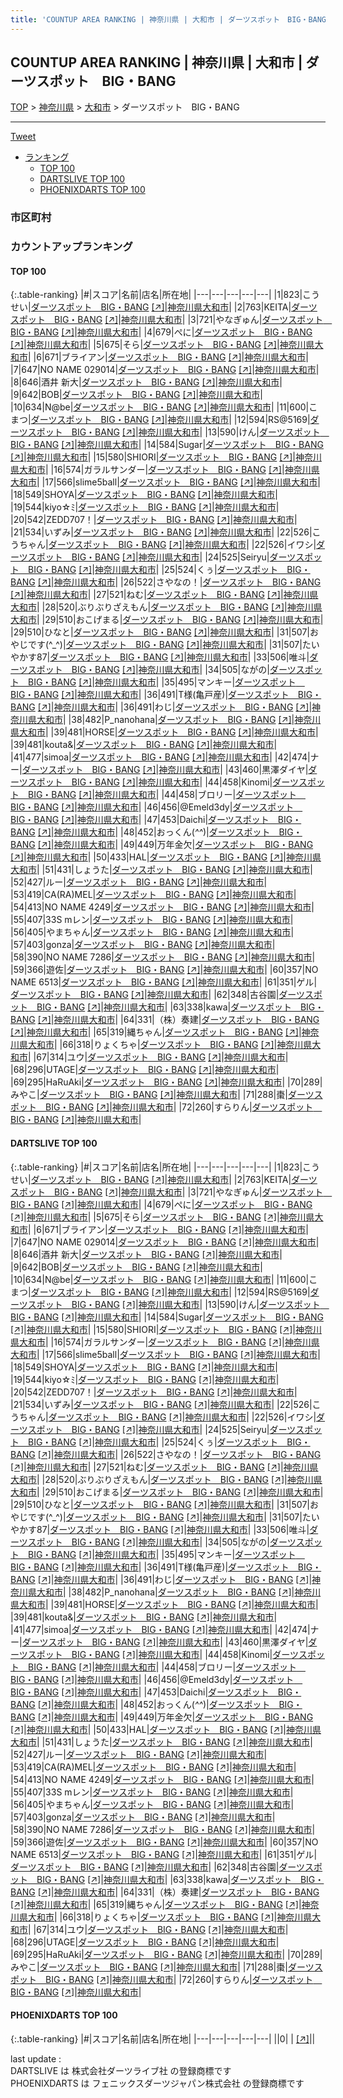 ```yaml
---
title: 'COUNTUP AREA RANKING | 神奈川県 | 大和市 | ダーツスポット　BIG・BANG'
---
```

## COUNTUP AREA RANKING | 神奈川県 | 大和市 | ダーツスポット　BIG・BANG

[TOP](/darts/rank/) > [神奈川県](/darts/rank/神奈川県/) > [大和市](/darts/rank/神奈川県/大和市/) > ダーツスポット　BIG・BANG

___

<a href="https://twitter.com/share?ref_src=twsrc%5Etfw" data-text="COUNTUP AREA RANKING | 神奈川県大和市ダーツスポット　BIG・BANG" class="twitter-share-button" data-hashtags="DARTSLIVE,PHOENIXDARTS,darts,ダーツ" data-show-count="false">Tweet</a>

* [ランキング](#カウントアップランキング)
    * [TOP 100](#top-100)
    * [DARTSLIVE TOP 100](#dartslive-top-100)
    * [PHOENIXDARTS TOP 100](#phoenixdarts-top-100)

### 市区町村

<ul>

</ul>

### カウントアップランキング

#### TOP 100



{:.table-ranking}
|#|スコア|名前|店名|所在地|
|---|---|---|---|---|
|1|823|<span class="rank-name-dl">こうせい</span>|<a href="/darts/rank/shops/f9e1114781a2af2c0d9b047a20a7ba1e.html">ダーツスポット　BIG・BANG</a> <a href="https://search.dartslive.com/jp/shop/f9e1114781a2af2c0d9b047a20a7ba1e">[↗]</a>|<a href="/darts/rank/神奈川県/大和市">神奈川県大和市</a>|
|2|763|<span class="rank-name-dl">KEITA</span>|<a href="/darts/rank/shops/f9e1114781a2af2c0d9b047a20a7ba1e.html">ダーツスポット　BIG・BANG</a> <a href="https://search.dartslive.com/jp/shop/f9e1114781a2af2c0d9b047a20a7ba1e">[↗]</a>|<a href="/darts/rank/神奈川県/大和市">神奈川県大和市</a>|
|3|721|<span class="rank-name-dl">やなぎゅん</span>|<a href="/darts/rank/shops/f9e1114781a2af2c0d9b047a20a7ba1e.html">ダーツスポット　BIG・BANG</a> <a href="https://search.dartslive.com/jp/shop/f9e1114781a2af2c0d9b047a20a7ba1e">[↗]</a>|<a href="/darts/rank/神奈川県/大和市">神奈川県大和市</a>|
|4|679|<span class="rank-name-dl">ぺに</span>|<a href="/darts/rank/shops/f9e1114781a2af2c0d9b047a20a7ba1e.html">ダーツスポット　BIG・BANG</a> <a href="https://search.dartslive.com/jp/shop/f9e1114781a2af2c0d9b047a20a7ba1e">[↗]</a>|<a href="/darts/rank/神奈川県/大和市">神奈川県大和市</a>|
|5|675|<span class="rank-name-dl">そら</span>|<a href="/darts/rank/shops/f9e1114781a2af2c0d9b047a20a7ba1e.html">ダーツスポット　BIG・BANG</a> <a href="https://search.dartslive.com/jp/shop/f9e1114781a2af2c0d9b047a20a7ba1e">[↗]</a>|<a href="/darts/rank/神奈川県/大和市">神奈川県大和市</a>|
|6|671|<span class="rank-name-dl">ブライアン</span>|<a href="/darts/rank/shops/f9e1114781a2af2c0d9b047a20a7ba1e.html">ダーツスポット　BIG・BANG</a> <a href="https://search.dartslive.com/jp/shop/f9e1114781a2af2c0d9b047a20a7ba1e">[↗]</a>|<a href="/darts/rank/神奈川県/大和市">神奈川県大和市</a>|
|7|647|<span class="rank-name-dl">NO NAME 029014</span>|<a href="/darts/rank/shops/f9e1114781a2af2c0d9b047a20a7ba1e.html">ダーツスポット　BIG・BANG</a> <a href="https://search.dartslive.com/jp/shop/f9e1114781a2af2c0d9b047a20a7ba1e">[↗]</a>|<a href="/darts/rank/神奈川県/大和市">神奈川県大和市</a>|
|8|646|<span class="rank-name-dl">酒井 新大</span>|<a href="/darts/rank/shops/f9e1114781a2af2c0d9b047a20a7ba1e.html">ダーツスポット　BIG・BANG</a> <a href="https://search.dartslive.com/jp/shop/f9e1114781a2af2c0d9b047a20a7ba1e">[↗]</a>|<a href="/darts/rank/神奈川県/大和市">神奈川県大和市</a>|
|9|642|<span class="rank-name-dl">BOB</span>|<a href="/darts/rank/shops/f9e1114781a2af2c0d9b047a20a7ba1e.html">ダーツスポット　BIG・BANG</a> <a href="https://search.dartslive.com/jp/shop/f9e1114781a2af2c0d9b047a20a7ba1e">[↗]</a>|<a href="/darts/rank/神奈川県/大和市">神奈川県大和市</a>|
|10|634|<span class="rank-name-dl">N@be</span>|<a href="/darts/rank/shops/f9e1114781a2af2c0d9b047a20a7ba1e.html">ダーツスポット　BIG・BANG</a> <a href="https://search.dartslive.com/jp/shop/f9e1114781a2af2c0d9b047a20a7ba1e">[↗]</a>|<a href="/darts/rank/神奈川県/大和市">神奈川県大和市</a>|
|11|600|<span class="rank-name-dl">こまつ</span>|<a href="/darts/rank/shops/f9e1114781a2af2c0d9b047a20a7ba1e.html">ダーツスポット　BIG・BANG</a> <a href="https://search.dartslive.com/jp/shop/f9e1114781a2af2c0d9b047a20a7ba1e">[↗]</a>|<a href="/darts/rank/神奈川県/大和市">神奈川県大和市</a>|
|12|594|<span class="rank-name-dl">RS@5169</span>|<a href="/darts/rank/shops/f9e1114781a2af2c0d9b047a20a7ba1e.html">ダーツスポット　BIG・BANG</a> <a href="https://search.dartslive.com/jp/shop/f9e1114781a2af2c0d9b047a20a7ba1e">[↗]</a>|<a href="/darts/rank/神奈川県/大和市">神奈川県大和市</a>|
|13|590|<span class="rank-name-dl">けん</span>|<a href="/darts/rank/shops/f9e1114781a2af2c0d9b047a20a7ba1e.html">ダーツスポット　BIG・BANG</a> <a href="https://search.dartslive.com/jp/shop/f9e1114781a2af2c0d9b047a20a7ba1e">[↗]</a>|<a href="/darts/rank/神奈川県/大和市">神奈川県大和市</a>|
|14|584|<span class="rank-name-dl">Sugar</span>|<a href="/darts/rank/shops/f9e1114781a2af2c0d9b047a20a7ba1e.html">ダーツスポット　BIG・BANG</a> <a href="https://search.dartslive.com/jp/shop/f9e1114781a2af2c0d9b047a20a7ba1e">[↗]</a>|<a href="/darts/rank/神奈川県/大和市">神奈川県大和市</a>|
|15|580|<span class="rank-name-dl">SHIORI</span>|<a href="/darts/rank/shops/f9e1114781a2af2c0d9b047a20a7ba1e.html">ダーツスポット　BIG・BANG</a> <a href="https://search.dartslive.com/jp/shop/f9e1114781a2af2c0d9b047a20a7ba1e">[↗]</a>|<a href="/darts/rank/神奈川県/大和市">神奈川県大和市</a>|
|16|574|<span class="rank-name-dl">ガラルサンダー</span>|<a href="/darts/rank/shops/f9e1114781a2af2c0d9b047a20a7ba1e.html">ダーツスポット　BIG・BANG</a> <a href="https://search.dartslive.com/jp/shop/f9e1114781a2af2c0d9b047a20a7ba1e">[↗]</a>|<a href="/darts/rank/神奈川県/大和市">神奈川県大和市</a>|
|17|566|<span class="rank-name-dl">slime5ball</span>|<a href="/darts/rank/shops/f9e1114781a2af2c0d9b047a20a7ba1e.html">ダーツスポット　BIG・BANG</a> <a href="https://search.dartslive.com/jp/shop/f9e1114781a2af2c0d9b047a20a7ba1e">[↗]</a>|<a href="/darts/rank/神奈川県/大和市">神奈川県大和市</a>|
|18|549|<span class="rank-name-dl">SHOYA</span>|<a href="/darts/rank/shops/f9e1114781a2af2c0d9b047a20a7ba1e.html">ダーツスポット　BIG・BANG</a> <a href="https://search.dartslive.com/jp/shop/f9e1114781a2af2c0d9b047a20a7ba1e">[↗]</a>|<a href="/darts/rank/神奈川県/大和市">神奈川県大和市</a>|
|19|544|<span class="rank-name-dl">kiyo☆ﾐ</span>|<a href="/darts/rank/shops/f9e1114781a2af2c0d9b047a20a7ba1e.html">ダーツスポット　BIG・BANG</a> <a href="https://search.dartslive.com/jp/shop/f9e1114781a2af2c0d9b047a20a7ba1e">[↗]</a>|<a href="/darts/rank/神奈川県/大和市">神奈川県大和市</a>|
|20|542|<span class="rank-name-dl">ZEDD707！</span>|<a href="/darts/rank/shops/f9e1114781a2af2c0d9b047a20a7ba1e.html">ダーツスポット　BIG・BANG</a> <a href="https://search.dartslive.com/jp/shop/f9e1114781a2af2c0d9b047a20a7ba1e">[↗]</a>|<a href="/darts/rank/神奈川県/大和市">神奈川県大和市</a>|
|21|534|<span class="rank-name-dl">いずみ</span>|<a href="/darts/rank/shops/f9e1114781a2af2c0d9b047a20a7ba1e.html">ダーツスポット　BIG・BANG</a> <a href="https://search.dartslive.com/jp/shop/f9e1114781a2af2c0d9b047a20a7ba1e">[↗]</a>|<a href="/darts/rank/神奈川県/大和市">神奈川県大和市</a>|
|22|526|<span class="rank-name-dl">こうちゃん</span>|<a href="/darts/rank/shops/f9e1114781a2af2c0d9b047a20a7ba1e.html">ダーツスポット　BIG・BANG</a> <a href="https://search.dartslive.com/jp/shop/f9e1114781a2af2c0d9b047a20a7ba1e">[↗]</a>|<a href="/darts/rank/神奈川県/大和市">神奈川県大和市</a>|
|22|526|<span class="rank-name-dl">イワシ</span>|<a href="/darts/rank/shops/f9e1114781a2af2c0d9b047a20a7ba1e.html">ダーツスポット　BIG・BANG</a> <a href="https://search.dartslive.com/jp/shop/f9e1114781a2af2c0d9b047a20a7ba1e">[↗]</a>|<a href="/darts/rank/神奈川県/大和市">神奈川県大和市</a>|
|24|525|<span class="rank-name-dl">Seiryu</span>|<a href="/darts/rank/shops/f9e1114781a2af2c0d9b047a20a7ba1e.html">ダーツスポット　BIG・BANG</a> <a href="https://search.dartslive.com/jp/shop/f9e1114781a2af2c0d9b047a20a7ba1e">[↗]</a>|<a href="/darts/rank/神奈川県/大和市">神奈川県大和市</a>|
|25|524|<span class="rank-name-dl">くぅ</span>|<a href="/darts/rank/shops/f9e1114781a2af2c0d9b047a20a7ba1e.html">ダーツスポット　BIG・BANG</a> <a href="https://search.dartslive.com/jp/shop/f9e1114781a2af2c0d9b047a20a7ba1e">[↗]</a>|<a href="/darts/rank/神奈川県/大和市">神奈川県大和市</a>|
|26|522|<span class="rank-name-dl">さやなの！</span>|<a href="/darts/rank/shops/f9e1114781a2af2c0d9b047a20a7ba1e.html">ダーツスポット　BIG・BANG</a> <a href="https://search.dartslive.com/jp/shop/f9e1114781a2af2c0d9b047a20a7ba1e">[↗]</a>|<a href="/darts/rank/神奈川県/大和市">神奈川県大和市</a>|
|27|521|<span class="rank-name-dl">ねむ</span>|<a href="/darts/rank/shops/f9e1114781a2af2c0d9b047a20a7ba1e.html">ダーツスポット　BIG・BANG</a> <a href="https://search.dartslive.com/jp/shop/f9e1114781a2af2c0d9b047a20a7ba1e">[↗]</a>|<a href="/darts/rank/神奈川県/大和市">神奈川県大和市</a>|
|28|520|<span class="rank-name-dl">ぶりぶりざえもん</span>|<a href="/darts/rank/shops/f9e1114781a2af2c0d9b047a20a7ba1e.html">ダーツスポット　BIG・BANG</a> <a href="https://search.dartslive.com/jp/shop/f9e1114781a2af2c0d9b047a20a7ba1e">[↗]</a>|<a href="/darts/rank/神奈川県/大和市">神奈川県大和市</a>|
|29|510|<span class="rank-name-dl">おこげまる</span>|<a href="/darts/rank/shops/f9e1114781a2af2c0d9b047a20a7ba1e.html">ダーツスポット　BIG・BANG</a> <a href="https://search.dartslive.com/jp/shop/f9e1114781a2af2c0d9b047a20a7ba1e">[↗]</a>|<a href="/darts/rank/神奈川県/大和市">神奈川県大和市</a>|
|29|510|<span class="rank-name-dl">ひなと</span>|<a href="/darts/rank/shops/f9e1114781a2af2c0d9b047a20a7ba1e.html">ダーツスポット　BIG・BANG</a> <a href="https://search.dartslive.com/jp/shop/f9e1114781a2af2c0d9b047a20a7ba1e">[↗]</a>|<a href="/darts/rank/神奈川県/大和市">神奈川県大和市</a>|
|31|507|<span class="rank-name-dl">おやじです(^_^)</span>|<a href="/darts/rank/shops/f9e1114781a2af2c0d9b047a20a7ba1e.html">ダーツスポット　BIG・BANG</a> <a href="https://search.dartslive.com/jp/shop/f9e1114781a2af2c0d9b047a20a7ba1e">[↗]</a>|<a href="/darts/rank/神奈川県/大和市">神奈川県大和市</a>|
|31|507|<span class="rank-name-dl">たいやかす87</span>|<a href="/darts/rank/shops/f9e1114781a2af2c0d9b047a20a7ba1e.html">ダーツスポット　BIG・BANG</a> <a href="https://search.dartslive.com/jp/shop/f9e1114781a2af2c0d9b047a20a7ba1e">[↗]</a>|<a href="/darts/rank/神奈川県/大和市">神奈川県大和市</a>|
|33|506|<span class="rank-name-dl">唯斗</span>|<a href="/darts/rank/shops/f9e1114781a2af2c0d9b047a20a7ba1e.html">ダーツスポット　BIG・BANG</a> <a href="https://search.dartslive.com/jp/shop/f9e1114781a2af2c0d9b047a20a7ba1e">[↗]</a>|<a href="/darts/rank/神奈川県/大和市">神奈川県大和市</a>|
|34|505|<span class="rank-name-dl">ながの</span>|<a href="/darts/rank/shops/f9e1114781a2af2c0d9b047a20a7ba1e.html">ダーツスポット　BIG・BANG</a> <a href="https://search.dartslive.com/jp/shop/f9e1114781a2af2c0d9b047a20a7ba1e">[↗]</a>|<a href="/darts/rank/神奈川県/大和市">神奈川県大和市</a>|
|35|495|<span class="rank-name-dl">マンキー</span>|<a href="/darts/rank/shops/f9e1114781a2af2c0d9b047a20a7ba1e.html">ダーツスポット　BIG・BANG</a> <a href="https://search.dartslive.com/jp/shop/f9e1114781a2af2c0d9b047a20a7ba1e">[↗]</a>|<a href="/darts/rank/神奈川県/大和市">神奈川県大和市</a>|
|36|491|<span class="rank-name-dl">T様(亀戸産)</span>|<a href="/darts/rank/shops/f9e1114781a2af2c0d9b047a20a7ba1e.html">ダーツスポット　BIG・BANG</a> <a href="https://search.dartslive.com/jp/shop/f9e1114781a2af2c0d9b047a20a7ba1e">[↗]</a>|<a href="/darts/rank/神奈川県/大和市">神奈川県大和市</a>|
|36|491|<span class="rank-name-dl">わじ</span>|<a href="/darts/rank/shops/f9e1114781a2af2c0d9b047a20a7ba1e.html">ダーツスポット　BIG・BANG</a> <a href="https://search.dartslive.com/jp/shop/f9e1114781a2af2c0d9b047a20a7ba1e">[↗]</a>|<a href="/darts/rank/神奈川県/大和市">神奈川県大和市</a>|
|38|482|<span class="rank-name-dl">P_nanohana</span>|<a href="/darts/rank/shops/f9e1114781a2af2c0d9b047a20a7ba1e.html">ダーツスポット　BIG・BANG</a> <a href="https://search.dartslive.com/jp/shop/f9e1114781a2af2c0d9b047a20a7ba1e">[↗]</a>|<a href="/darts/rank/神奈川県/大和市">神奈川県大和市</a>|
|39|481|<span class="rank-name-dl">HORSE</span>|<a href="/darts/rank/shops/f9e1114781a2af2c0d9b047a20a7ba1e.html">ダーツスポット　BIG・BANG</a> <a href="https://search.dartslive.com/jp/shop/f9e1114781a2af2c0d9b047a20a7ba1e">[↗]</a>|<a href="/darts/rank/神奈川県/大和市">神奈川県大和市</a>|
|39|481|<span class="rank-name-dl">kouta&amp;</span>|<a href="/darts/rank/shops/f9e1114781a2af2c0d9b047a20a7ba1e.html">ダーツスポット　BIG・BANG</a> <a href="https://search.dartslive.com/jp/shop/f9e1114781a2af2c0d9b047a20a7ba1e">[↗]</a>|<a href="/darts/rank/神奈川県/大和市">神奈川県大和市</a>|
|41|477|<span class="rank-name-dl">simoa</span>|<a href="/darts/rank/shops/f9e1114781a2af2c0d9b047a20a7ba1e.html">ダーツスポット　BIG・BANG</a> <a href="https://search.dartslive.com/jp/shop/f9e1114781a2af2c0d9b047a20a7ba1e">[↗]</a>|<a href="/darts/rank/神奈川県/大和市">神奈川県大和市</a>|
|42|474|<span class="rank-name-dl">ナー</span>|<a href="/darts/rank/shops/f9e1114781a2af2c0d9b047a20a7ba1e.html">ダーツスポット　BIG・BANG</a> <a href="https://search.dartslive.com/jp/shop/f9e1114781a2af2c0d9b047a20a7ba1e">[↗]</a>|<a href="/darts/rank/神奈川県/大和市">神奈川県大和市</a>|
|43|460|<span class="rank-name-dl">黒澤ダイヤ</span>|<a href="/darts/rank/shops/f9e1114781a2af2c0d9b047a20a7ba1e.html">ダーツスポット　BIG・BANG</a> <a href="https://search.dartslive.com/jp/shop/f9e1114781a2af2c0d9b047a20a7ba1e">[↗]</a>|<a href="/darts/rank/神奈川県/大和市">神奈川県大和市</a>|
|44|458|<span class="rank-name-dl">Kinomi</span>|<a href="/darts/rank/shops/f9e1114781a2af2c0d9b047a20a7ba1e.html">ダーツスポット　BIG・BANG</a> <a href="https://search.dartslive.com/jp/shop/f9e1114781a2af2c0d9b047a20a7ba1e">[↗]</a>|<a href="/darts/rank/神奈川県/大和市">神奈川県大和市</a>|
|44|458|<span class="rank-name-dl">ブロリー</span>|<a href="/darts/rank/shops/f9e1114781a2af2c0d9b047a20a7ba1e.html">ダーツスポット　BIG・BANG</a> <a href="https://search.dartslive.com/jp/shop/f9e1114781a2af2c0d9b047a20a7ba1e">[↗]</a>|<a href="/darts/rank/神奈川県/大和市">神奈川県大和市</a>|
|46|456|<span class="rank-name-dl">@Emeld3dy</span>|<a href="/darts/rank/shops/f9e1114781a2af2c0d9b047a20a7ba1e.html">ダーツスポット　BIG・BANG</a> <a href="https://search.dartslive.com/jp/shop/f9e1114781a2af2c0d9b047a20a7ba1e">[↗]</a>|<a href="/darts/rank/神奈川県/大和市">神奈川県大和市</a>|
|47|453|<span class="rank-name-dl">Daichi</span>|<a href="/darts/rank/shops/f9e1114781a2af2c0d9b047a20a7ba1e.html">ダーツスポット　BIG・BANG</a> <a href="https://search.dartslive.com/jp/shop/f9e1114781a2af2c0d9b047a20a7ba1e">[↗]</a>|<a href="/darts/rank/神奈川県/大和市">神奈川県大和市</a>|
|48|452|<span class="rank-name-dl">おっくん(*^^*)</span>|<a href="/darts/rank/shops/f9e1114781a2af2c0d9b047a20a7ba1e.html">ダーツスポット　BIG・BANG</a> <a href="https://search.dartslive.com/jp/shop/f9e1114781a2af2c0d9b047a20a7ba1e">[↗]</a>|<a href="/darts/rank/神奈川県/大和市">神奈川県大和市</a>|
|49|449|<span class="rank-name-dl">万年金欠</span>|<a href="/darts/rank/shops/f9e1114781a2af2c0d9b047a20a7ba1e.html">ダーツスポット　BIG・BANG</a> <a href="https://search.dartslive.com/jp/shop/f9e1114781a2af2c0d9b047a20a7ba1e">[↗]</a>|<a href="/darts/rank/神奈川県/大和市">神奈川県大和市</a>|
|50|433|<span class="rank-name-dl">HAL</span>|<a href="/darts/rank/shops/f9e1114781a2af2c0d9b047a20a7ba1e.html">ダーツスポット　BIG・BANG</a> <a href="https://search.dartslive.com/jp/shop/f9e1114781a2af2c0d9b047a20a7ba1e">[↗]</a>|<a href="/darts/rank/神奈川県/大和市">神奈川県大和市</a>|
|51|431|<span class="rank-name-dl">しょうた</span>|<a href="/darts/rank/shops/f9e1114781a2af2c0d9b047a20a7ba1e.html">ダーツスポット　BIG・BANG</a> <a href="https://search.dartslive.com/jp/shop/f9e1114781a2af2c0d9b047a20a7ba1e">[↗]</a>|<a href="/darts/rank/神奈川県/大和市">神奈川県大和市</a>|
|52|427|<span class="rank-name-dl">ルー</span>|<a href="/darts/rank/shops/f9e1114781a2af2c0d9b047a20a7ba1e.html">ダーツスポット　BIG・BANG</a> <a href="https://search.dartslive.com/jp/shop/f9e1114781a2af2c0d9b047a20a7ba1e">[↗]</a>|<a href="/darts/rank/神奈川県/大和市">神奈川県大和市</a>|
|53|419|<span class="rank-name-dl">CA(RA)MEL</span>|<a href="/darts/rank/shops/f9e1114781a2af2c0d9b047a20a7ba1e.html">ダーツスポット　BIG・BANG</a> <a href="https://search.dartslive.com/jp/shop/f9e1114781a2af2c0d9b047a20a7ba1e">[↗]</a>|<a href="/darts/rank/神奈川県/大和市">神奈川県大和市</a>|
|54|413|<span class="rank-name-dl">NO NAME 4249</span>|<a href="/darts/rank/shops/f9e1114781a2af2c0d9b047a20a7ba1e.html">ダーツスポット　BIG・BANG</a> <a href="https://search.dartslive.com/jp/shop/f9e1114781a2af2c0d9b047a20a7ba1e">[↗]</a>|<a href="/darts/rank/神奈川県/大和市">神奈川県大和市</a>|
|55|407|<span class="rank-name-dl">33S mレン</span>|<a href="/darts/rank/shops/f9e1114781a2af2c0d9b047a20a7ba1e.html">ダーツスポット　BIG・BANG</a> <a href="https://search.dartslive.com/jp/shop/f9e1114781a2af2c0d9b047a20a7ba1e">[↗]</a>|<a href="/darts/rank/神奈川県/大和市">神奈川県大和市</a>|
|56|405|<span class="rank-name-dl">やまちゃん</span>|<a href="/darts/rank/shops/f9e1114781a2af2c0d9b047a20a7ba1e.html">ダーツスポット　BIG・BANG</a> <a href="https://search.dartslive.com/jp/shop/f9e1114781a2af2c0d9b047a20a7ba1e">[↗]</a>|<a href="/darts/rank/神奈川県/大和市">神奈川県大和市</a>|
|57|403|<span class="rank-name-dl">gonza</span>|<a href="/darts/rank/shops/f9e1114781a2af2c0d9b047a20a7ba1e.html">ダーツスポット　BIG・BANG</a> <a href="https://search.dartslive.com/jp/shop/f9e1114781a2af2c0d9b047a20a7ba1e">[↗]</a>|<a href="/darts/rank/神奈川県/大和市">神奈川県大和市</a>|
|58|390|<span class="rank-name-dl">NO NAME 7286</span>|<a href="/darts/rank/shops/f9e1114781a2af2c0d9b047a20a7ba1e.html">ダーツスポット　BIG・BANG</a> <a href="https://search.dartslive.com/jp/shop/f9e1114781a2af2c0d9b047a20a7ba1e">[↗]</a>|<a href="/darts/rank/神奈川県/大和市">神奈川県大和市</a>|
|59|366|<span class="rank-name-dl">遊佐</span>|<a href="/darts/rank/shops/f9e1114781a2af2c0d9b047a20a7ba1e.html">ダーツスポット　BIG・BANG</a> <a href="https://search.dartslive.com/jp/shop/f9e1114781a2af2c0d9b047a20a7ba1e">[↗]</a>|<a href="/darts/rank/神奈川県/大和市">神奈川県大和市</a>|
|60|357|<span class="rank-name-dl">NO NAME 6513</span>|<a href="/darts/rank/shops/f9e1114781a2af2c0d9b047a20a7ba1e.html">ダーツスポット　BIG・BANG</a> <a href="https://search.dartslive.com/jp/shop/f9e1114781a2af2c0d9b047a20a7ba1e">[↗]</a>|<a href="/darts/rank/神奈川県/大和市">神奈川県大和市</a>|
|61|351|<span class="rank-name-dl">ゲル</span>|<a href="/darts/rank/shops/f9e1114781a2af2c0d9b047a20a7ba1e.html">ダーツスポット　BIG・BANG</a> <a href="https://search.dartslive.com/jp/shop/f9e1114781a2af2c0d9b047a20a7ba1e">[↗]</a>|<a href="/darts/rank/神奈川県/大和市">神奈川県大和市</a>|
|62|348|<span class="rank-name-dl">古谷園</span>|<a href="/darts/rank/shops/f9e1114781a2af2c0d9b047a20a7ba1e.html">ダーツスポット　BIG・BANG</a> <a href="https://search.dartslive.com/jp/shop/f9e1114781a2af2c0d9b047a20a7ba1e">[↗]</a>|<a href="/darts/rank/神奈川県/大和市">神奈川県大和市</a>|
|63|338|<span class="rank-name-dl">kawa</span>|<a href="/darts/rank/shops/f9e1114781a2af2c0d9b047a20a7ba1e.html">ダーツスポット　BIG・BANG</a> <a href="https://search.dartslive.com/jp/shop/f9e1114781a2af2c0d9b047a20a7ba1e">[↗]</a>|<a href="/darts/rank/神奈川県/大和市">神奈川県大和市</a>|
|64|331|<span class="rank-name-dl">（株）奏建</span>|<a href="/darts/rank/shops/f9e1114781a2af2c0d9b047a20a7ba1e.html">ダーツスポット　BIG・BANG</a> <a href="https://search.dartslive.com/jp/shop/f9e1114781a2af2c0d9b047a20a7ba1e">[↗]</a>|<a href="/darts/rank/神奈川県/大和市">神奈川県大和市</a>|
|65|319|<span class="rank-name-dl">縄ちゃん</span>|<a href="/darts/rank/shops/f9e1114781a2af2c0d9b047a20a7ba1e.html">ダーツスポット　BIG・BANG</a> <a href="https://search.dartslive.com/jp/shop/f9e1114781a2af2c0d9b047a20a7ba1e">[↗]</a>|<a href="/darts/rank/神奈川県/大和市">神奈川県大和市</a>|
|66|318|<span class="rank-name-dl">りょくちゃ</span>|<a href="/darts/rank/shops/f9e1114781a2af2c0d9b047a20a7ba1e.html">ダーツスポット　BIG・BANG</a> <a href="https://search.dartslive.com/jp/shop/f9e1114781a2af2c0d9b047a20a7ba1e">[↗]</a>|<a href="/darts/rank/神奈川県/大和市">神奈川県大和市</a>|
|67|314|<span class="rank-name-dl">ユウ</span>|<a href="/darts/rank/shops/f9e1114781a2af2c0d9b047a20a7ba1e.html">ダーツスポット　BIG・BANG</a> <a href="https://search.dartslive.com/jp/shop/f9e1114781a2af2c0d9b047a20a7ba1e">[↗]</a>|<a href="/darts/rank/神奈川県/大和市">神奈川県大和市</a>|
|68|296|<span class="rank-name-dl">UTAGE</span>|<a href="/darts/rank/shops/f9e1114781a2af2c0d9b047a20a7ba1e.html">ダーツスポット　BIG・BANG</a> <a href="https://search.dartslive.com/jp/shop/f9e1114781a2af2c0d9b047a20a7ba1e">[↗]</a>|<a href="/darts/rank/神奈川県/大和市">神奈川県大和市</a>|
|69|295|<span class="rank-name-dl">HaRuAki</span>|<a href="/darts/rank/shops/f9e1114781a2af2c0d9b047a20a7ba1e.html">ダーツスポット　BIG・BANG</a> <a href="https://search.dartslive.com/jp/shop/f9e1114781a2af2c0d9b047a20a7ba1e">[↗]</a>|<a href="/darts/rank/神奈川県/大和市">神奈川県大和市</a>|
|70|289|<span class="rank-name-dl">みやこ</span>|<a href="/darts/rank/shops/f9e1114781a2af2c0d9b047a20a7ba1e.html">ダーツスポット　BIG・BANG</a> <a href="https://search.dartslive.com/jp/shop/f9e1114781a2af2c0d9b047a20a7ba1e">[↗]</a>|<a href="/darts/rank/神奈川県/大和市">神奈川県大和市</a>|
|71|288|<span class="rank-name-dl">棗</span>|<a href="/darts/rank/shops/f9e1114781a2af2c0d9b047a20a7ba1e.html">ダーツスポット　BIG・BANG</a> <a href="https://search.dartslive.com/jp/shop/f9e1114781a2af2c0d9b047a20a7ba1e">[↗]</a>|<a href="/darts/rank/神奈川県/大和市">神奈川県大和市</a>|
|72|260|<span class="rank-name-dl">すらりん</span>|<a href="/darts/rank/shops/f9e1114781a2af2c0d9b047a20a7ba1e.html">ダーツスポット　BIG・BANG</a> <a href="https://search.dartslive.com/jp/shop/f9e1114781a2af2c0d9b047a20a7ba1e">[↗]</a>|<a href="/darts/rank/神奈川県/大和市">神奈川県大和市</a>|


#### DARTSLIVE TOP 100



{:.table-ranking}
|#|スコア|名前|店名|所在地|
|---|---|---|---|---|
|1|823|<span class="rank-name-dl">こうせい</span>|<a href="/darts/rank/shops/f9e1114781a2af2c0d9b047a20a7ba1e.html">ダーツスポット　BIG・BANG</a> <a href="https://search.dartslive.com/jp/shop/f9e1114781a2af2c0d9b047a20a7ba1e">[↗]</a>|<a href="/darts/rank/神奈川県/大和市">神奈川県大和市</a>|
|2|763|<span class="rank-name-dl">KEITA</span>|<a href="/darts/rank/shops/f9e1114781a2af2c0d9b047a20a7ba1e.html">ダーツスポット　BIG・BANG</a> <a href="https://search.dartslive.com/jp/shop/f9e1114781a2af2c0d9b047a20a7ba1e">[↗]</a>|<a href="/darts/rank/神奈川県/大和市">神奈川県大和市</a>|
|3|721|<span class="rank-name-dl">やなぎゅん</span>|<a href="/darts/rank/shops/f9e1114781a2af2c0d9b047a20a7ba1e.html">ダーツスポット　BIG・BANG</a> <a href="https://search.dartslive.com/jp/shop/f9e1114781a2af2c0d9b047a20a7ba1e">[↗]</a>|<a href="/darts/rank/神奈川県/大和市">神奈川県大和市</a>|
|4|679|<span class="rank-name-dl">ぺに</span>|<a href="/darts/rank/shops/f9e1114781a2af2c0d9b047a20a7ba1e.html">ダーツスポット　BIG・BANG</a> <a href="https://search.dartslive.com/jp/shop/f9e1114781a2af2c0d9b047a20a7ba1e">[↗]</a>|<a href="/darts/rank/神奈川県/大和市">神奈川県大和市</a>|
|5|675|<span class="rank-name-dl">そら</span>|<a href="/darts/rank/shops/f9e1114781a2af2c0d9b047a20a7ba1e.html">ダーツスポット　BIG・BANG</a> <a href="https://search.dartslive.com/jp/shop/f9e1114781a2af2c0d9b047a20a7ba1e">[↗]</a>|<a href="/darts/rank/神奈川県/大和市">神奈川県大和市</a>|
|6|671|<span class="rank-name-dl">ブライアン</span>|<a href="/darts/rank/shops/f9e1114781a2af2c0d9b047a20a7ba1e.html">ダーツスポット　BIG・BANG</a> <a href="https://search.dartslive.com/jp/shop/f9e1114781a2af2c0d9b047a20a7ba1e">[↗]</a>|<a href="/darts/rank/神奈川県/大和市">神奈川県大和市</a>|
|7|647|<span class="rank-name-dl">NO NAME 029014</span>|<a href="/darts/rank/shops/f9e1114781a2af2c0d9b047a20a7ba1e.html">ダーツスポット　BIG・BANG</a> <a href="https://search.dartslive.com/jp/shop/f9e1114781a2af2c0d9b047a20a7ba1e">[↗]</a>|<a href="/darts/rank/神奈川県/大和市">神奈川県大和市</a>|
|8|646|<span class="rank-name-dl">酒井 新大</span>|<a href="/darts/rank/shops/f9e1114781a2af2c0d9b047a20a7ba1e.html">ダーツスポット　BIG・BANG</a> <a href="https://search.dartslive.com/jp/shop/f9e1114781a2af2c0d9b047a20a7ba1e">[↗]</a>|<a href="/darts/rank/神奈川県/大和市">神奈川県大和市</a>|
|9|642|<span class="rank-name-dl">BOB</span>|<a href="/darts/rank/shops/f9e1114781a2af2c0d9b047a20a7ba1e.html">ダーツスポット　BIG・BANG</a> <a href="https://search.dartslive.com/jp/shop/f9e1114781a2af2c0d9b047a20a7ba1e">[↗]</a>|<a href="/darts/rank/神奈川県/大和市">神奈川県大和市</a>|
|10|634|<span class="rank-name-dl">N@be</span>|<a href="/darts/rank/shops/f9e1114781a2af2c0d9b047a20a7ba1e.html">ダーツスポット　BIG・BANG</a> <a href="https://search.dartslive.com/jp/shop/f9e1114781a2af2c0d9b047a20a7ba1e">[↗]</a>|<a href="/darts/rank/神奈川県/大和市">神奈川県大和市</a>|
|11|600|<span class="rank-name-dl">こまつ</span>|<a href="/darts/rank/shops/f9e1114781a2af2c0d9b047a20a7ba1e.html">ダーツスポット　BIG・BANG</a> <a href="https://search.dartslive.com/jp/shop/f9e1114781a2af2c0d9b047a20a7ba1e">[↗]</a>|<a href="/darts/rank/神奈川県/大和市">神奈川県大和市</a>|
|12|594|<span class="rank-name-dl">RS@5169</span>|<a href="/darts/rank/shops/f9e1114781a2af2c0d9b047a20a7ba1e.html">ダーツスポット　BIG・BANG</a> <a href="https://search.dartslive.com/jp/shop/f9e1114781a2af2c0d9b047a20a7ba1e">[↗]</a>|<a href="/darts/rank/神奈川県/大和市">神奈川県大和市</a>|
|13|590|<span class="rank-name-dl">けん</span>|<a href="/darts/rank/shops/f9e1114781a2af2c0d9b047a20a7ba1e.html">ダーツスポット　BIG・BANG</a> <a href="https://search.dartslive.com/jp/shop/f9e1114781a2af2c0d9b047a20a7ba1e">[↗]</a>|<a href="/darts/rank/神奈川県/大和市">神奈川県大和市</a>|
|14|584|<span class="rank-name-dl">Sugar</span>|<a href="/darts/rank/shops/f9e1114781a2af2c0d9b047a20a7ba1e.html">ダーツスポット　BIG・BANG</a> <a href="https://search.dartslive.com/jp/shop/f9e1114781a2af2c0d9b047a20a7ba1e">[↗]</a>|<a href="/darts/rank/神奈川県/大和市">神奈川県大和市</a>|
|15|580|<span class="rank-name-dl">SHIORI</span>|<a href="/darts/rank/shops/f9e1114781a2af2c0d9b047a20a7ba1e.html">ダーツスポット　BIG・BANG</a> <a href="https://search.dartslive.com/jp/shop/f9e1114781a2af2c0d9b047a20a7ba1e">[↗]</a>|<a href="/darts/rank/神奈川県/大和市">神奈川県大和市</a>|
|16|574|<span class="rank-name-dl">ガラルサンダー</span>|<a href="/darts/rank/shops/f9e1114781a2af2c0d9b047a20a7ba1e.html">ダーツスポット　BIG・BANG</a> <a href="https://search.dartslive.com/jp/shop/f9e1114781a2af2c0d9b047a20a7ba1e">[↗]</a>|<a href="/darts/rank/神奈川県/大和市">神奈川県大和市</a>|
|17|566|<span class="rank-name-dl">slime5ball</span>|<a href="/darts/rank/shops/f9e1114781a2af2c0d9b047a20a7ba1e.html">ダーツスポット　BIG・BANG</a> <a href="https://search.dartslive.com/jp/shop/f9e1114781a2af2c0d9b047a20a7ba1e">[↗]</a>|<a href="/darts/rank/神奈川県/大和市">神奈川県大和市</a>|
|18|549|<span class="rank-name-dl">SHOYA</span>|<a href="/darts/rank/shops/f9e1114781a2af2c0d9b047a20a7ba1e.html">ダーツスポット　BIG・BANG</a> <a href="https://search.dartslive.com/jp/shop/f9e1114781a2af2c0d9b047a20a7ba1e">[↗]</a>|<a href="/darts/rank/神奈川県/大和市">神奈川県大和市</a>|
|19|544|<span class="rank-name-dl">kiyo☆ﾐ</span>|<a href="/darts/rank/shops/f9e1114781a2af2c0d9b047a20a7ba1e.html">ダーツスポット　BIG・BANG</a> <a href="https://search.dartslive.com/jp/shop/f9e1114781a2af2c0d9b047a20a7ba1e">[↗]</a>|<a href="/darts/rank/神奈川県/大和市">神奈川県大和市</a>|
|20|542|<span class="rank-name-dl">ZEDD707！</span>|<a href="/darts/rank/shops/f9e1114781a2af2c0d9b047a20a7ba1e.html">ダーツスポット　BIG・BANG</a> <a href="https://search.dartslive.com/jp/shop/f9e1114781a2af2c0d9b047a20a7ba1e">[↗]</a>|<a href="/darts/rank/神奈川県/大和市">神奈川県大和市</a>|
|21|534|<span class="rank-name-dl">いずみ</span>|<a href="/darts/rank/shops/f9e1114781a2af2c0d9b047a20a7ba1e.html">ダーツスポット　BIG・BANG</a> <a href="https://search.dartslive.com/jp/shop/f9e1114781a2af2c0d9b047a20a7ba1e">[↗]</a>|<a href="/darts/rank/神奈川県/大和市">神奈川県大和市</a>|
|22|526|<span class="rank-name-dl">こうちゃん</span>|<a href="/darts/rank/shops/f9e1114781a2af2c0d9b047a20a7ba1e.html">ダーツスポット　BIG・BANG</a> <a href="https://search.dartslive.com/jp/shop/f9e1114781a2af2c0d9b047a20a7ba1e">[↗]</a>|<a href="/darts/rank/神奈川県/大和市">神奈川県大和市</a>|
|22|526|<span class="rank-name-dl">イワシ</span>|<a href="/darts/rank/shops/f9e1114781a2af2c0d9b047a20a7ba1e.html">ダーツスポット　BIG・BANG</a> <a href="https://search.dartslive.com/jp/shop/f9e1114781a2af2c0d9b047a20a7ba1e">[↗]</a>|<a href="/darts/rank/神奈川県/大和市">神奈川県大和市</a>|
|24|525|<span class="rank-name-dl">Seiryu</span>|<a href="/darts/rank/shops/f9e1114781a2af2c0d9b047a20a7ba1e.html">ダーツスポット　BIG・BANG</a> <a href="https://search.dartslive.com/jp/shop/f9e1114781a2af2c0d9b047a20a7ba1e">[↗]</a>|<a href="/darts/rank/神奈川県/大和市">神奈川県大和市</a>|
|25|524|<span class="rank-name-dl">くぅ</span>|<a href="/darts/rank/shops/f9e1114781a2af2c0d9b047a20a7ba1e.html">ダーツスポット　BIG・BANG</a> <a href="https://search.dartslive.com/jp/shop/f9e1114781a2af2c0d9b047a20a7ba1e">[↗]</a>|<a href="/darts/rank/神奈川県/大和市">神奈川県大和市</a>|
|26|522|<span class="rank-name-dl">さやなの！</span>|<a href="/darts/rank/shops/f9e1114781a2af2c0d9b047a20a7ba1e.html">ダーツスポット　BIG・BANG</a> <a href="https://search.dartslive.com/jp/shop/f9e1114781a2af2c0d9b047a20a7ba1e">[↗]</a>|<a href="/darts/rank/神奈川県/大和市">神奈川県大和市</a>|
|27|521|<span class="rank-name-dl">ねむ</span>|<a href="/darts/rank/shops/f9e1114781a2af2c0d9b047a20a7ba1e.html">ダーツスポット　BIG・BANG</a> <a href="https://search.dartslive.com/jp/shop/f9e1114781a2af2c0d9b047a20a7ba1e">[↗]</a>|<a href="/darts/rank/神奈川県/大和市">神奈川県大和市</a>|
|28|520|<span class="rank-name-dl">ぶりぶりざえもん</span>|<a href="/darts/rank/shops/f9e1114781a2af2c0d9b047a20a7ba1e.html">ダーツスポット　BIG・BANG</a> <a href="https://search.dartslive.com/jp/shop/f9e1114781a2af2c0d9b047a20a7ba1e">[↗]</a>|<a href="/darts/rank/神奈川県/大和市">神奈川県大和市</a>|
|29|510|<span class="rank-name-dl">おこげまる</span>|<a href="/darts/rank/shops/f9e1114781a2af2c0d9b047a20a7ba1e.html">ダーツスポット　BIG・BANG</a> <a href="https://search.dartslive.com/jp/shop/f9e1114781a2af2c0d9b047a20a7ba1e">[↗]</a>|<a href="/darts/rank/神奈川県/大和市">神奈川県大和市</a>|
|29|510|<span class="rank-name-dl">ひなと</span>|<a href="/darts/rank/shops/f9e1114781a2af2c0d9b047a20a7ba1e.html">ダーツスポット　BIG・BANG</a> <a href="https://search.dartslive.com/jp/shop/f9e1114781a2af2c0d9b047a20a7ba1e">[↗]</a>|<a href="/darts/rank/神奈川県/大和市">神奈川県大和市</a>|
|31|507|<span class="rank-name-dl">おやじです(^_^)</span>|<a href="/darts/rank/shops/f9e1114781a2af2c0d9b047a20a7ba1e.html">ダーツスポット　BIG・BANG</a> <a href="https://search.dartslive.com/jp/shop/f9e1114781a2af2c0d9b047a20a7ba1e">[↗]</a>|<a href="/darts/rank/神奈川県/大和市">神奈川県大和市</a>|
|31|507|<span class="rank-name-dl">たいやかす87</span>|<a href="/darts/rank/shops/f9e1114781a2af2c0d9b047a20a7ba1e.html">ダーツスポット　BIG・BANG</a> <a href="https://search.dartslive.com/jp/shop/f9e1114781a2af2c0d9b047a20a7ba1e">[↗]</a>|<a href="/darts/rank/神奈川県/大和市">神奈川県大和市</a>|
|33|506|<span class="rank-name-dl">唯斗</span>|<a href="/darts/rank/shops/f9e1114781a2af2c0d9b047a20a7ba1e.html">ダーツスポット　BIG・BANG</a> <a href="https://search.dartslive.com/jp/shop/f9e1114781a2af2c0d9b047a20a7ba1e">[↗]</a>|<a href="/darts/rank/神奈川県/大和市">神奈川県大和市</a>|
|34|505|<span class="rank-name-dl">ながの</span>|<a href="/darts/rank/shops/f9e1114781a2af2c0d9b047a20a7ba1e.html">ダーツスポット　BIG・BANG</a> <a href="https://search.dartslive.com/jp/shop/f9e1114781a2af2c0d9b047a20a7ba1e">[↗]</a>|<a href="/darts/rank/神奈川県/大和市">神奈川県大和市</a>|
|35|495|<span class="rank-name-dl">マンキー</span>|<a href="/darts/rank/shops/f9e1114781a2af2c0d9b047a20a7ba1e.html">ダーツスポット　BIG・BANG</a> <a href="https://search.dartslive.com/jp/shop/f9e1114781a2af2c0d9b047a20a7ba1e">[↗]</a>|<a href="/darts/rank/神奈川県/大和市">神奈川県大和市</a>|
|36|491|<span class="rank-name-dl">T様(亀戸産)</span>|<a href="/darts/rank/shops/f9e1114781a2af2c0d9b047a20a7ba1e.html">ダーツスポット　BIG・BANG</a> <a href="https://search.dartslive.com/jp/shop/f9e1114781a2af2c0d9b047a20a7ba1e">[↗]</a>|<a href="/darts/rank/神奈川県/大和市">神奈川県大和市</a>|
|36|491|<span class="rank-name-dl">わじ</span>|<a href="/darts/rank/shops/f9e1114781a2af2c0d9b047a20a7ba1e.html">ダーツスポット　BIG・BANG</a> <a href="https://search.dartslive.com/jp/shop/f9e1114781a2af2c0d9b047a20a7ba1e">[↗]</a>|<a href="/darts/rank/神奈川県/大和市">神奈川県大和市</a>|
|38|482|<span class="rank-name-dl">P_nanohana</span>|<a href="/darts/rank/shops/f9e1114781a2af2c0d9b047a20a7ba1e.html">ダーツスポット　BIG・BANG</a> <a href="https://search.dartslive.com/jp/shop/f9e1114781a2af2c0d9b047a20a7ba1e">[↗]</a>|<a href="/darts/rank/神奈川県/大和市">神奈川県大和市</a>|
|39|481|<span class="rank-name-dl">HORSE</span>|<a href="/darts/rank/shops/f9e1114781a2af2c0d9b047a20a7ba1e.html">ダーツスポット　BIG・BANG</a> <a href="https://search.dartslive.com/jp/shop/f9e1114781a2af2c0d9b047a20a7ba1e">[↗]</a>|<a href="/darts/rank/神奈川県/大和市">神奈川県大和市</a>|
|39|481|<span class="rank-name-dl">kouta&amp;</span>|<a href="/darts/rank/shops/f9e1114781a2af2c0d9b047a20a7ba1e.html">ダーツスポット　BIG・BANG</a> <a href="https://search.dartslive.com/jp/shop/f9e1114781a2af2c0d9b047a20a7ba1e">[↗]</a>|<a href="/darts/rank/神奈川県/大和市">神奈川県大和市</a>|
|41|477|<span class="rank-name-dl">simoa</span>|<a href="/darts/rank/shops/f9e1114781a2af2c0d9b047a20a7ba1e.html">ダーツスポット　BIG・BANG</a> <a href="https://search.dartslive.com/jp/shop/f9e1114781a2af2c0d9b047a20a7ba1e">[↗]</a>|<a href="/darts/rank/神奈川県/大和市">神奈川県大和市</a>|
|42|474|<span class="rank-name-dl">ナー</span>|<a href="/darts/rank/shops/f9e1114781a2af2c0d9b047a20a7ba1e.html">ダーツスポット　BIG・BANG</a> <a href="https://search.dartslive.com/jp/shop/f9e1114781a2af2c0d9b047a20a7ba1e">[↗]</a>|<a href="/darts/rank/神奈川県/大和市">神奈川県大和市</a>|
|43|460|<span class="rank-name-dl">黒澤ダイヤ</span>|<a href="/darts/rank/shops/f9e1114781a2af2c0d9b047a20a7ba1e.html">ダーツスポット　BIG・BANG</a> <a href="https://search.dartslive.com/jp/shop/f9e1114781a2af2c0d9b047a20a7ba1e">[↗]</a>|<a href="/darts/rank/神奈川県/大和市">神奈川県大和市</a>|
|44|458|<span class="rank-name-dl">Kinomi</span>|<a href="/darts/rank/shops/f9e1114781a2af2c0d9b047a20a7ba1e.html">ダーツスポット　BIG・BANG</a> <a href="https://search.dartslive.com/jp/shop/f9e1114781a2af2c0d9b047a20a7ba1e">[↗]</a>|<a href="/darts/rank/神奈川県/大和市">神奈川県大和市</a>|
|44|458|<span class="rank-name-dl">ブロリー</span>|<a href="/darts/rank/shops/f9e1114781a2af2c0d9b047a20a7ba1e.html">ダーツスポット　BIG・BANG</a> <a href="https://search.dartslive.com/jp/shop/f9e1114781a2af2c0d9b047a20a7ba1e">[↗]</a>|<a href="/darts/rank/神奈川県/大和市">神奈川県大和市</a>|
|46|456|<span class="rank-name-dl">@Emeld3dy</span>|<a href="/darts/rank/shops/f9e1114781a2af2c0d9b047a20a7ba1e.html">ダーツスポット　BIG・BANG</a> <a href="https://search.dartslive.com/jp/shop/f9e1114781a2af2c0d9b047a20a7ba1e">[↗]</a>|<a href="/darts/rank/神奈川県/大和市">神奈川県大和市</a>|
|47|453|<span class="rank-name-dl">Daichi</span>|<a href="/darts/rank/shops/f9e1114781a2af2c0d9b047a20a7ba1e.html">ダーツスポット　BIG・BANG</a> <a href="https://search.dartslive.com/jp/shop/f9e1114781a2af2c0d9b047a20a7ba1e">[↗]</a>|<a href="/darts/rank/神奈川県/大和市">神奈川県大和市</a>|
|48|452|<span class="rank-name-dl">おっくん(*^^*)</span>|<a href="/darts/rank/shops/f9e1114781a2af2c0d9b047a20a7ba1e.html">ダーツスポット　BIG・BANG</a> <a href="https://search.dartslive.com/jp/shop/f9e1114781a2af2c0d9b047a20a7ba1e">[↗]</a>|<a href="/darts/rank/神奈川県/大和市">神奈川県大和市</a>|
|49|449|<span class="rank-name-dl">万年金欠</span>|<a href="/darts/rank/shops/f9e1114781a2af2c0d9b047a20a7ba1e.html">ダーツスポット　BIG・BANG</a> <a href="https://search.dartslive.com/jp/shop/f9e1114781a2af2c0d9b047a20a7ba1e">[↗]</a>|<a href="/darts/rank/神奈川県/大和市">神奈川県大和市</a>|
|50|433|<span class="rank-name-dl">HAL</span>|<a href="/darts/rank/shops/f9e1114781a2af2c0d9b047a20a7ba1e.html">ダーツスポット　BIG・BANG</a> <a href="https://search.dartslive.com/jp/shop/f9e1114781a2af2c0d9b047a20a7ba1e">[↗]</a>|<a href="/darts/rank/神奈川県/大和市">神奈川県大和市</a>|
|51|431|<span class="rank-name-dl">しょうた</span>|<a href="/darts/rank/shops/f9e1114781a2af2c0d9b047a20a7ba1e.html">ダーツスポット　BIG・BANG</a> <a href="https://search.dartslive.com/jp/shop/f9e1114781a2af2c0d9b047a20a7ba1e">[↗]</a>|<a href="/darts/rank/神奈川県/大和市">神奈川県大和市</a>|
|52|427|<span class="rank-name-dl">ルー</span>|<a href="/darts/rank/shops/f9e1114781a2af2c0d9b047a20a7ba1e.html">ダーツスポット　BIG・BANG</a> <a href="https://search.dartslive.com/jp/shop/f9e1114781a2af2c0d9b047a20a7ba1e">[↗]</a>|<a href="/darts/rank/神奈川県/大和市">神奈川県大和市</a>|
|53|419|<span class="rank-name-dl">CA(RA)MEL</span>|<a href="/darts/rank/shops/f9e1114781a2af2c0d9b047a20a7ba1e.html">ダーツスポット　BIG・BANG</a> <a href="https://search.dartslive.com/jp/shop/f9e1114781a2af2c0d9b047a20a7ba1e">[↗]</a>|<a href="/darts/rank/神奈川県/大和市">神奈川県大和市</a>|
|54|413|<span class="rank-name-dl">NO NAME 4249</span>|<a href="/darts/rank/shops/f9e1114781a2af2c0d9b047a20a7ba1e.html">ダーツスポット　BIG・BANG</a> <a href="https://search.dartslive.com/jp/shop/f9e1114781a2af2c0d9b047a20a7ba1e">[↗]</a>|<a href="/darts/rank/神奈川県/大和市">神奈川県大和市</a>|
|55|407|<span class="rank-name-dl">33S mレン</span>|<a href="/darts/rank/shops/f9e1114781a2af2c0d9b047a20a7ba1e.html">ダーツスポット　BIG・BANG</a> <a href="https://search.dartslive.com/jp/shop/f9e1114781a2af2c0d9b047a20a7ba1e">[↗]</a>|<a href="/darts/rank/神奈川県/大和市">神奈川県大和市</a>|
|56|405|<span class="rank-name-dl">やまちゃん</span>|<a href="/darts/rank/shops/f9e1114781a2af2c0d9b047a20a7ba1e.html">ダーツスポット　BIG・BANG</a> <a href="https://search.dartslive.com/jp/shop/f9e1114781a2af2c0d9b047a20a7ba1e">[↗]</a>|<a href="/darts/rank/神奈川県/大和市">神奈川県大和市</a>|
|57|403|<span class="rank-name-dl">gonza</span>|<a href="/darts/rank/shops/f9e1114781a2af2c0d9b047a20a7ba1e.html">ダーツスポット　BIG・BANG</a> <a href="https://search.dartslive.com/jp/shop/f9e1114781a2af2c0d9b047a20a7ba1e">[↗]</a>|<a href="/darts/rank/神奈川県/大和市">神奈川県大和市</a>|
|58|390|<span class="rank-name-dl">NO NAME 7286</span>|<a href="/darts/rank/shops/f9e1114781a2af2c0d9b047a20a7ba1e.html">ダーツスポット　BIG・BANG</a> <a href="https://search.dartslive.com/jp/shop/f9e1114781a2af2c0d9b047a20a7ba1e">[↗]</a>|<a href="/darts/rank/神奈川県/大和市">神奈川県大和市</a>|
|59|366|<span class="rank-name-dl">遊佐</span>|<a href="/darts/rank/shops/f9e1114781a2af2c0d9b047a20a7ba1e.html">ダーツスポット　BIG・BANG</a> <a href="https://search.dartslive.com/jp/shop/f9e1114781a2af2c0d9b047a20a7ba1e">[↗]</a>|<a href="/darts/rank/神奈川県/大和市">神奈川県大和市</a>|
|60|357|<span class="rank-name-dl">NO NAME 6513</span>|<a href="/darts/rank/shops/f9e1114781a2af2c0d9b047a20a7ba1e.html">ダーツスポット　BIG・BANG</a> <a href="https://search.dartslive.com/jp/shop/f9e1114781a2af2c0d9b047a20a7ba1e">[↗]</a>|<a href="/darts/rank/神奈川県/大和市">神奈川県大和市</a>|
|61|351|<span class="rank-name-dl">ゲル</span>|<a href="/darts/rank/shops/f9e1114781a2af2c0d9b047a20a7ba1e.html">ダーツスポット　BIG・BANG</a> <a href="https://search.dartslive.com/jp/shop/f9e1114781a2af2c0d9b047a20a7ba1e">[↗]</a>|<a href="/darts/rank/神奈川県/大和市">神奈川県大和市</a>|
|62|348|<span class="rank-name-dl">古谷園</span>|<a href="/darts/rank/shops/f9e1114781a2af2c0d9b047a20a7ba1e.html">ダーツスポット　BIG・BANG</a> <a href="https://search.dartslive.com/jp/shop/f9e1114781a2af2c0d9b047a20a7ba1e">[↗]</a>|<a href="/darts/rank/神奈川県/大和市">神奈川県大和市</a>|
|63|338|<span class="rank-name-dl">kawa</span>|<a href="/darts/rank/shops/f9e1114781a2af2c0d9b047a20a7ba1e.html">ダーツスポット　BIG・BANG</a> <a href="https://search.dartslive.com/jp/shop/f9e1114781a2af2c0d9b047a20a7ba1e">[↗]</a>|<a href="/darts/rank/神奈川県/大和市">神奈川県大和市</a>|
|64|331|<span class="rank-name-dl">（株）奏建</span>|<a href="/darts/rank/shops/f9e1114781a2af2c0d9b047a20a7ba1e.html">ダーツスポット　BIG・BANG</a> <a href="https://search.dartslive.com/jp/shop/f9e1114781a2af2c0d9b047a20a7ba1e">[↗]</a>|<a href="/darts/rank/神奈川県/大和市">神奈川県大和市</a>|
|65|319|<span class="rank-name-dl">縄ちゃん</span>|<a href="/darts/rank/shops/f9e1114781a2af2c0d9b047a20a7ba1e.html">ダーツスポット　BIG・BANG</a> <a href="https://search.dartslive.com/jp/shop/f9e1114781a2af2c0d9b047a20a7ba1e">[↗]</a>|<a href="/darts/rank/神奈川県/大和市">神奈川県大和市</a>|
|66|318|<span class="rank-name-dl">りょくちゃ</span>|<a href="/darts/rank/shops/f9e1114781a2af2c0d9b047a20a7ba1e.html">ダーツスポット　BIG・BANG</a> <a href="https://search.dartslive.com/jp/shop/f9e1114781a2af2c0d9b047a20a7ba1e">[↗]</a>|<a href="/darts/rank/神奈川県/大和市">神奈川県大和市</a>|
|67|314|<span class="rank-name-dl">ユウ</span>|<a href="/darts/rank/shops/f9e1114781a2af2c0d9b047a20a7ba1e.html">ダーツスポット　BIG・BANG</a> <a href="https://search.dartslive.com/jp/shop/f9e1114781a2af2c0d9b047a20a7ba1e">[↗]</a>|<a href="/darts/rank/神奈川県/大和市">神奈川県大和市</a>|
|68|296|<span class="rank-name-dl">UTAGE</span>|<a href="/darts/rank/shops/f9e1114781a2af2c0d9b047a20a7ba1e.html">ダーツスポット　BIG・BANG</a> <a href="https://search.dartslive.com/jp/shop/f9e1114781a2af2c0d9b047a20a7ba1e">[↗]</a>|<a href="/darts/rank/神奈川県/大和市">神奈川県大和市</a>|
|69|295|<span class="rank-name-dl">HaRuAki</span>|<a href="/darts/rank/shops/f9e1114781a2af2c0d9b047a20a7ba1e.html">ダーツスポット　BIG・BANG</a> <a href="https://search.dartslive.com/jp/shop/f9e1114781a2af2c0d9b047a20a7ba1e">[↗]</a>|<a href="/darts/rank/神奈川県/大和市">神奈川県大和市</a>|
|70|289|<span class="rank-name-dl">みやこ</span>|<a href="/darts/rank/shops/f9e1114781a2af2c0d9b047a20a7ba1e.html">ダーツスポット　BIG・BANG</a> <a href="https://search.dartslive.com/jp/shop/f9e1114781a2af2c0d9b047a20a7ba1e">[↗]</a>|<a href="/darts/rank/神奈川県/大和市">神奈川県大和市</a>|
|71|288|<span class="rank-name-dl">棗</span>|<a href="/darts/rank/shops/f9e1114781a2af2c0d9b047a20a7ba1e.html">ダーツスポット　BIG・BANG</a> <a href="https://search.dartslive.com/jp/shop/f9e1114781a2af2c0d9b047a20a7ba1e">[↗]</a>|<a href="/darts/rank/神奈川県/大和市">神奈川県大和市</a>|
|72|260|<span class="rank-name-dl">すらりん</span>|<a href="/darts/rank/shops/f9e1114781a2af2c0d9b047a20a7ba1e.html">ダーツスポット　BIG・BANG</a> <a href="https://search.dartslive.com/jp/shop/f9e1114781a2af2c0d9b047a20a7ba1e">[↗]</a>|<a href="/darts/rank/神奈川県/大和市">神奈川県大和市</a>|


#### PHOENIXDARTS TOP 100



{:.table-ranking}
|#|スコア|名前|店名|所在地|
|---|---|---|---|---|
||0|<span class="rank-name-dl"> </span>|<a href="/darts/rank/shops/.html"></a> <a href="">[↗]</a>|<a href="/darts/rank//"></a>|


<div class="footer border-top border-gray-light mt-5 pt-3 text-right text-gray">
    last update : <span style="font-weight: italic" id="foot_last_modified"></span><br />
    DARTSLIVE は 株式会社ダーツライブ社 の登録商標です<br />
    PHOENIXDARTS は フェニックスダーツジャパン株式会社 の登録商標です<br />
</div>

<script src="https://cdnjs.cloudflare.com/ajax/libs/jquery.tablesorter/2.31.3/js/jquery.tablesorter.min.js" integrity="sha512-qzgd5cYSZcosqpzpn7zF2ZId8f/8CHmFKZ8j7mU4OUXTNRd5g+ZHBPsgKEwoqxCtdQvExE5LprwwPAgoicguNg==" crossorigin="anonymous" referrerpolicy="no-referrer"></script>
<link rel="stylesheet" href="https://cdnjs.cloudflare.com/ajax/libs/jquery.tablesorter/2.31.3/css/theme.default.min.css" integrity="sha512-wghhOJkjQX0Lh3NSWvNKeZ0ZpNn+SPVXX1Qyc9OCaogADktxrBiBdKGDoqVUOyhStvMBmJQ8ZdMHiR3wuEq8+w==" crossorigin="anonymous" referrerpolicy="no-referrer" />
<script>
$(function() {
    $(".table-ranking").tablesorter({sortList:[[0, 0]]});
    $("#foot_last_modified").text(formatDate(new Date(document.lastModified), 'yyyy-MM-dd HH:mm:ss'));
});
</script>

<script async src="https://platform.twitter.com/widgets.js" charset="utf-8"></script>
